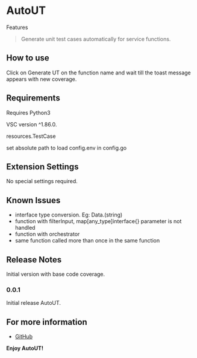 
# AutoUT

Features

> Generate unit test cases automatically for service functions.

## How to use

Click on Generate UT on the function name and wait till the toast message appears with new coverage.

## Requirements

Requires Python3

VSC version ^1.86.0.

resources.TestCase

set absolute path to load config.env in config.go

## Extension Settings

No special settings required.

## Known Issues

- interface type conversion. Eg: Data.(string)
- function with filterInput, map[any_type]interface{} parameter is not handled
- function with orchestrator
- same function called more than once in the same function

## Release Notes

Initial version with base code coverage.

### 0.0.1

Initial release AutoUT.

## For more information

* [GitHub](https://github.com/Adhithyanadhi/auto-ut)

**Enjoy AutoUT!**
